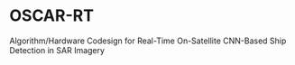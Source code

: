 # OSCAR-RT
Algorithm/Hardware Codesign for Real-Time On-Satellite CNN-Based Ship Detection in SAR Imagery
